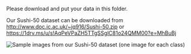Please download and put your data in this folder.

Our Sushi-50 dataset can be downloaded from <http://www.doc.ic.ac.uk/~jq916/Sushi-50.zip> or <https://1drv.ms/u/s!AqPeVPaZH5TTgSSglC81o24QMM00?e=MhBuBj>

![Sample images from our Sushi-50 dataset (one image for each class)](./samples.png)

